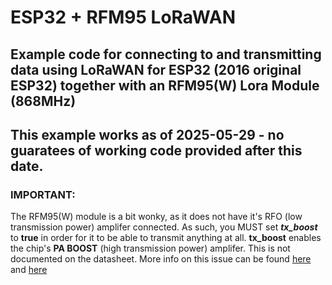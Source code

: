 # ESP32 + RFM95 LoRaWAN
## Example code for connecting to and transmitting data using LoRaWAN for ESP32 (2016 original ESP32) together with an RFM95(W) Lora Module (868MHz)

## This example works as of 2025-05-29 - no guaratees of working code provided after this date.

### IMPORTANT:
The RFM95(W) module is a bit wonky, as it does not have it's RFO (low transmission power) amplifer connected.
As such, you MUST set ***tx_boost*** to **true** in order for it to be able to transmit anything at all.
**tx_boost** enables the chip's **PA BOOST** (high transmission power) amplifer.
This is not documented on the datasheet.
More info on this issue can be found [here](https://www.disk91.com/2019/technology/lora/hoperf-rfm95-and-arduino-a-low-cost-lorawan-solution/) and [here](https://github.com/StuartsProjects/SX12XX-LoRa/issues/21#issuecomment-708568174) 
